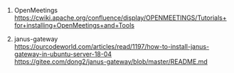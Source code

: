 
1. OpenMeetings  
https://cwiki.apache.org/confluence/display/OPENMEETINGS/Tutorials+for+installing+OpenMeetings+and+Tools  

2. janus-gateway  
https://ourcodeworld.com/articles/read/1197/how-to-install-janus-gateway-in-ubuntu-server-18-04  
https://gitee.com/dong2/janus-gateway/blob/master/README.md  

